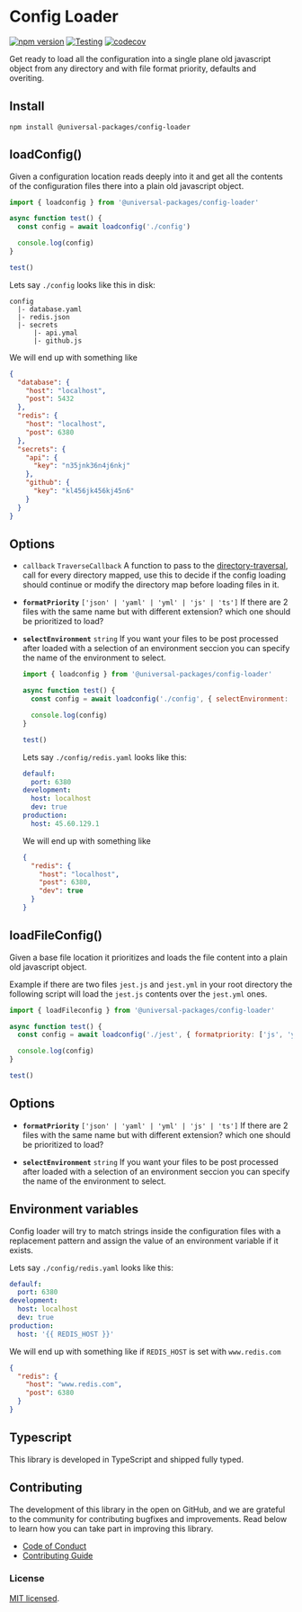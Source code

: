 # Config Loader

[![npm version](https://badge.fury.io/js/@universal-packages%2Fconfig-loader.svg)](https://www.npmjs.com/package/@universal-packages/config-loader)
[![Testing](https://github.com/universal-packages/universal-config-loader/actions/workflows/testing.yml/badge.svg)](https://github.com/universal-packages/universal-config-loader/actions/workflows/testing.yml)
[![codecov](https://codecov.io/gh/universal-packages/universal-config-loader/branch/main/graph/badge.svg?token=CXPJSN8IGL)](https://codecov.io/gh/universal-packages/universal-config-loader)

Get ready to load all the configuration into a single plane old javascript object from any directory and with file format priority, defaults and overiting.

## Install

```shell
npm install @universal-packages/config-loader
```

## loadConfig()

Given a configuration location reads deeply into it and get all the contents of the configuration files there into a plain old javascript object.

```js
import { loadconfig } from '@universal-packages/config-loader'

async function test() {
  const config = await loadconfig('./config')

  console.log(config)
}

test()
```

Lets say `./config` looks like this in disk:

```text
config
  |- database.yaml
  |- redis.json
  |- secrets
      |- api.ymal
      |- github.js
```

We will end up with something like

```json
{
  "database": {
    "host": "localhost",
    "post": 5432
  },
  "redis": {
    "host": "localhost",
    "post": 6380
  },
  "secrets": {
    "api": {
      "key": "n35jnk36n4j6nkj"
    },
    "github": {
      "key": "kl456jk456kj45n6"
    }
  }
}
```

## Options

- `callback` `TraverseCallback`
  A function to pass to the [directory-traversal](https://github.com/universal-packages/universal-directory-traversal), call for every directory mapped, use this to decide if the config loading should continue or modify the directory map before loading files in it.

- **`formatPriority`** `['json' | 'yaml' | 'yml' | 'js' | 'ts']`
  If there are 2 files with the same name but with different extension? which one should be prioritized to load?

- **`selectEnvironment`** `string`
  If you want your files to be post processed after loaded with a selection of an environment seccion you can specify the name of the environment to select.

  ```js
  import { loadconfig } from '@universal-packages/config-loader'

  async function test() {
    const config = await loadconfig('./config', { selectEnvironment: 'development' })

    console.log(config)
  }

  test()
  ```

  Lets say `./config/redis.yaml` looks like this:

  ```yaml
  defaulf:
    port: 6380
  development:
    host: localhost
    dev: true
  production:
    host: 45.60.129.1
  ```

  We will end up with something like

  ```json
  {
    "redis": {
      "host": "localhost",
      "post": 6380,
      "dev": true
    }
  }
  ```

## loadFileConfig()

Given a base file location it prioritizes and loads the file content into a plain old javascript object.

Example if there are two files `jest.js` and `jest.yml` in your root directory the following script will load the `jest.js` contents over the `jest.yml` ones.

```js
import { loadFileconfig } from '@universal-packages/config-loader'

async function test() {
  const config = await loadconfig('./jest', { formatpriority: ['js', 'yml'] })

  console.log(config)
}

test()
```

## Options

- **`formatPriority`** `['json' | 'yaml' | 'yml' | 'js' | 'ts']`
  If there are 2 files with the same name but with different extension? which one should be prioritized to load?

- **`selectEnvironment`** `string`
  If you want your files to be post processed after loaded with a selection of an environment seccion you can specify the name of the environment to select.

## Environment variables

Config loader will try to match strings inside the configuration files with a replacement pattern and assign the value of an environment variable if it exists.

Lets say `./config/redis.yaml` looks like this:

```yaml
defaulf:
  port: 6380
development:
  host: localhost
  dev: true
production:
  host: '{{ REDIS_HOST }}'
```

We will end up with something like if `REDIS_HOST` is set with `www.redis.com`

```json
{
  "redis": {
    "host": "www.redis.com",
    "post": 6380
  }
}
```

## Typescript

This library is developed in TypeScript and shipped fully typed.

## Contributing

The development of this library in the open on GitHub, and we are grateful to the community for contributing bugfixes and improvements. Read below to learn how you can take part in improving this library.

- [Code of Conduct](./CODE_OF_CONDUCT.md)
- [Contributing Guide](./CONTRIBUTING.md)

### License

[MIT licensed](./LICENSE).

```

```
